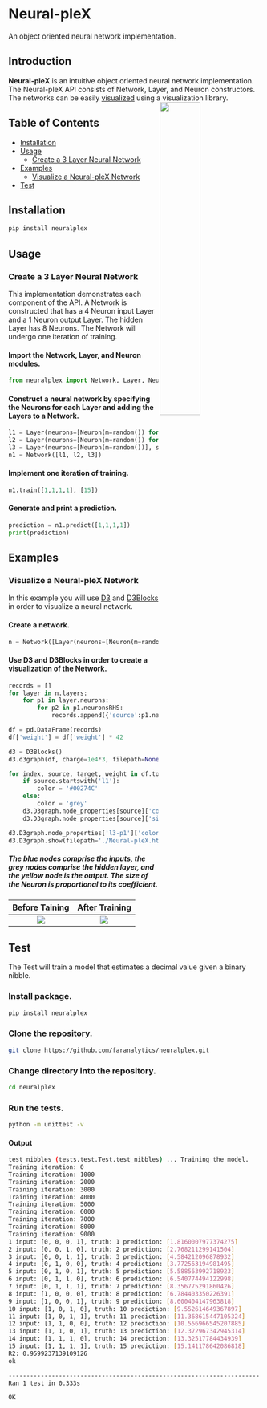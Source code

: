 # Neural-pleX

An object oriented neural network implementation.

## Introduction

**Neural-pleX** is an intuitive object oriented neural network implementation. The Neural-pleX API consists of Network, Layer, and Neuron constructors. The networks can be easily [visualized](#visualize-a-neural-plex-network) using a visualization library. <img src="Neural-pleX_float.png" style="width:40%" align="right">

## Table of Contents
- [Installation](#installation)
- [Usage](#usage)
    - [Create a 3 Layer Neural Network](#create-a-3-layer-neural-network)
- [Examples](#examples)
    - [Visualize a Neural-pleX Network](#visualize-a-neural-plex-network)
- [Test](#test)

## Installation
```bash
pip install neuralplex
```

## Usage

### Create a 3 Layer Neural Network

This implementation demonstrates each component of the API.  A Network is constructed that has a 4 Neuron input Layer and a 1 Neuron output Layer. The hidden Layer has 8 Neurons.  The Network will undergo one iteration of training.

#### Import the Network, Layer, and Neuron modules.
```python
from neuralplex import Network, Layer, Neuron
```

#### Construct a neural network by specifying the Neurons for each Layer and adding the Layers to a Network.
```python
l1 = Layer(neurons=[Neuron(m=random()) for i in range(0, 4)], step=STEP)
l2 = Layer(neurons=[Neuron(m=random()) for i in range(0, 8)], step=STEP)
l3 = Layer(neurons=[Neuron(m=random())], step=STEP)
n1 = Network([l1, l2, l3])
```

#### Implement one iteration of training.
```python
n1.train([1,1,1,1], [15])
```

#### Generate and print a prediction.
```python
prediction = n1.predict([1,1,1,1])
print(prediction)
```

## Examples
### Visualize a Neural-pleX Network

In this example you will use [D3](https://d3js.org/) and [D3Blocks](https://d3blocks.github.io/d3blocks/pages/html/index.html) in order to visualize a neural network.

#### Create a network.
```python
n = Network([Layer(neurons=[Neuron(m=random(), name=f'l{layer}-p{i}') for i in range(1, size+1)], step=STEP) for layer, size in zip([1,2,3], [4, 8, 1])])
```

#### Use D3 and D3Blocks in order to create a visualization of the Network.
```python
records = []
for layer in n.layers:
    for p1 in layer.neurons:
        for p2 in p1.neuronsRHS:
            records.append({'source':p1.name, 'target':p2.name, 'weight':p1.m})

df = pd.DataFrame(records) 
df['weight'] = df['weight'] * 42

d3 = D3Blocks()
d3.d3graph(df, charge=1e4*3, filepath=None)

for index, source, target, weight in df.to_records():
    if source.startswith('l1'):
        color = '#00274C'
    else:
        color = 'grey'
    d3.D3graph.node_properties[source]['color'] = color
    d3.D3graph.node_properties[source]['size'] = weight

d3.D3graph.node_properties['l3-p1']['color'] = '#FFCB05'
d3.D3graph.show(filepath='./Neural-pleX.html')
```

##### The blue nodes comprise the inputs, the grey nodes comprise the hidden layer, and the yellow node is the output.  The size of the Neuron is proportional to its coefficient.

Before Taining             |  After Training
:-------------------------:|:-------------------------:
![](Neural-pleX_before_training.png)  |  ![](Neural-pleX_after_training.png)

## Test

The Test will train a model that estimates a decimal value given a binary nibble.

### Install package.
```bash
pip install neuralplex
```

### Clone the repository.
```bash
git clone https://github.com/faranalytics/neuralplex.git
```

### Change directory into the repository.
```bash
cd neuralplex
```

### Run the tests.
```bash
python -m unittest -v
```

#### Output
```bash
test_nibbles (tests.test.Test.test_nibbles) ... Training the model.
Training iteration: 0
Training iteration: 1000
Training iteration: 2000
Training iteration: 3000
Training iteration: 4000
Training iteration: 5000
Training iteration: 6000
Training iteration: 7000
Training iteration: 8000
Training iteration: 9000
1 input: [0, 0, 0, 1], truth: 1 prediction: [1.8160007977374275]
2 input: [0, 0, 1, 0], truth: 2 prediction: [2.768211299141504]
3 input: [0, 0, 1, 1], truth: 3 prediction: [4.584212096878932]
4 input: [0, 1, 0, 0], truth: 4 prediction: [3.772563194981495]
5 input: [0, 1, 0, 1], truth: 5 prediction: [5.588563992718923]
6 input: [0, 1, 1, 0], truth: 6 prediction: [6.540774494122998]
7 input: [0, 1, 1, 1], truth: 7 prediction: [8.356775291860426]
8 input: [1, 0, 0, 0], truth: 8 prediction: [6.784403350226391]
9 input: [1, 0, 0, 1], truth: 9 prediction: [8.600404147963818]
10 input: [1, 0, 1, 0], truth: 10 prediction: [9.552614649367897]
11 input: [1, 0, 1, 1], truth: 11 prediction: [11.368615447105324]
12 input: [1, 1, 0, 0], truth: 12 prediction: [10.556966545207885]
13 input: [1, 1, 0, 1], truth: 13 prediction: [12.372967342945314]
14 input: [1, 1, 1, 0], truth: 14 prediction: [13.32517784434939]
15 input: [1, 1, 1, 1], truth: 15 prediction: [15.141178642086818]
R2: 0.9599237139109126
ok

----------------------------------------------------------------------
Ran 1 test in 0.333s

OK
```